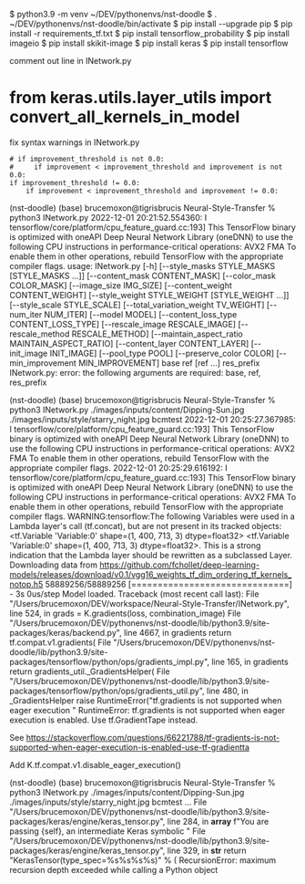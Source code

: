 

$ python3.9 -m venv ~/DEV/pythonenvs/nst-doodle
$ . ~/DEV/pythonenvs/nst-doodle/bin/activate
$ pip install --upgrade pip
$ pip install -r requirements_tf.txt
$ pip install tensorflow_probability
$ pip install imageio
$ pip install skikit-image
$ pip install keras
$ pip install tensorflow

comment out line in INetwork.py

# from keras.utils.layer_utils import convert_all_kernels_in_model

fix syntax warnings in INetwork.py

    # if improvement_threshold is not 0.0:
    #     if improvement < improvement_threshold and improvement is not 0.0:
    if improvement_threshold != 0.0:
        if improvement < improvement_threshold and improvement != 0.0:

(nst-doodle) (base) brucemoxon@tigrisbrucis Neural-Style-Transfer % python3 INetwork.py
2022-12-01 20:21:52.554360: I tensorflow/core/platform/cpu_feature_guard.cc:193] This TensorFlow binary is optimized with oneAPI Deep Neural Network Library (oneDNN) to use the following CPU instructions in performance-critical operations:  AVX2 FMA
To enable them in other operations, rebuild TensorFlow with the appropriate compiler flags.
usage: INetwork.py [-h] [--style_masks STYLE_MASKS [STYLE_MASKS ...]] [--content_mask CONTENT_MASK]
                   [--color_mask COLOR_MASK] [--image_size IMG_SIZE] [--content_weight CONTENT_WEIGHT]
                   [--style_weight STYLE_WEIGHT [STYLE_WEIGHT ...]] [--style_scale STYLE_SCALE]
                   [--total_variation_weight TV_WEIGHT] [--num_iter NUM_ITER] [--model MODEL]
                   [--content_loss_type CONTENT_LOSS_TYPE] [--rescale_image RESCALE_IMAGE]
                   [--rescale_method RESCALE_METHOD] [--maintain_aspect_ratio MAINTAIN_ASPECT_RATIO]
                   [--content_layer CONTENT_LAYER] [--init_image INIT_IMAGE] [--pool_type POOL]
                   [--preserve_color COLOR] [--min_improvement MIN_IMPROVEMENT]
                   base ref [ref ...] res_prefix
INetwork.py: error: the following arguments are required: base, ref, res_prefix


(nst-doodle) (base) brucemoxon@tigrisbrucis Neural-Style-Transfer % python3 INetwork.py ./images/inputs/content/Dipping-Sun.jpg ./images/inputs/style/starry_night.jpg bcmtest
2022-12-01 20:25:27.367985: I tensorflow/core/platform/cpu_feature_guard.cc:193] This TensorFlow binary is optimized with oneAPI Deep Neural Network Library (oneDNN) to use the following CPU instructions in performance-critical operations:  AVX2 FMA
To enable them in other operations, rebuild TensorFlow with the appropriate compiler flags.
2022-12-01 20:25:29.616192: I tensorflow/core/platform/cpu_feature_guard.cc:193] This TensorFlow binary is optimized with oneAPI Deep Neural Network Library (oneDNN) to use the following CPU instructions in performance-critical operations:  AVX2 FMA
To enable them in other operations, rebuild TensorFlow with the appropriate compiler flags.
WARNING:tensorflow:The following Variables were used in a Lambda layer's call (tf.concat), but are not present in its tracked objects:   <tf.Variable 'Variable:0' shape=(1, 400, 713, 3) dtype=float32>
  <tf.Variable 'Variable:0' shape=(1, 400, 713, 3) dtype=float32>. This is a strong indication that the Lambda layer should be rewritten as a subclassed Layer.
Downloading data from https://github.com/fchollet/deep-learning-models/releases/download/v0.1/vgg16_weights_tf_dim_ordering_tf_kernels_notop.h5
58889256/58889256 [==============================] - 3s 0us/step
Model loaded.
Traceback (most recent call last):
  File "/Users/brucemoxon/DEV/workspace/Neural-Style-Transfer/INetwork.py", line 524, in <module>
    grads = K.gradients(loss, combination_image)
  File "/Users/brucemoxon/DEV/pythonenvs/nst-doodle/lib/python3.9/site-packages/keras/backend.py", line 4667, in gradients
    return tf.compat.v1.gradients(
  File "/Users/brucemoxon/DEV/pythonenvs/nst-doodle/lib/python3.9/site-packages/tensorflow/python/ops/gradients_impl.py", line 165, in gradients
    return gradients_util._GradientsHelper(
  File "/Users/brucemoxon/DEV/pythonenvs/nst-doodle/lib/python3.9/site-packages/tensorflow/python/ops/gradients_util.py", line 480, in _GradientsHelper
    raise RuntimeError("tf.gradients is not supported when eager execution "
RuntimeError: tf.gradients is not supported when eager execution is enabled. Use tf.GradientTape instead.

See
https://stackoverflow.com/questions/66221788/tf-gradients-is-not-supported-when-eager-execution-is-enabled-use-tf-gradientta

Add
K.tf.compat.v1.disable_eager_execution()

(nst-doodle) (base) brucemoxon@tigrisbrucis Neural-Style-Transfer % python3 INetwork.py ./images/inputs/content/Dipping-Sun.jpg ./images/inputs/style/starry_night.jpg bcmtest
...
File "/Users/brucemoxon/DEV/pythonenvs/nst-doodle/lib/python3.9/site-packages/keras/engine/keras_tensor.py", line 284, in __array__
    f"You are passing {self}, an intermediate Keras symbolic "
  File "/Users/brucemoxon/DEV/pythonenvs/nst-doodle/lib/python3.9/site-packages/keras/engine/keras_tensor.py", line 329, in __str__
    return "KerasTensor(type_spec=%s%s%s%s)" % (
RecursionError: maximum recursion depth exceeded while calling a Python object